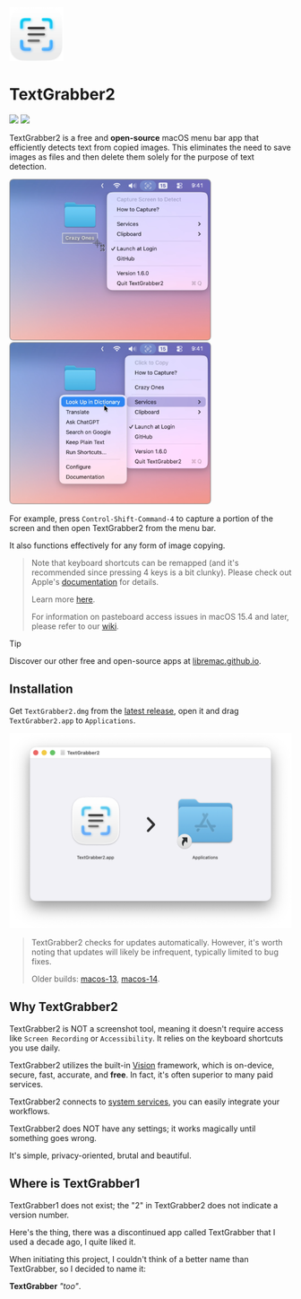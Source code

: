 <picture>
  <source media="(prefers-color-scheme: light)" srcset="https://raw.githubusercontent.com/TextGrabber2-app/TextGrabber2/main/Icon.png" width="96">
  <source media="(prefers-color-scheme: dark)" srcset="https://raw.githubusercontent.com/TextGrabber2-app/TextGrabber2/main/Icon-dark.png" width="96">
  <img src="./Icon.png" width="96">
</picture>

# TextGrabber2

[![](https://img.shields.io/badge/Platform-macOS_15.0+-blue?color=007bff)](https://github.com/TextGrabber2-app/TextGrabber2/releases/latest)  [![](https://github.com/TextGrabber2-app/TextGrabber2/actions/workflows/build.yml/badge.svg?branch=main)](https://github.com/TextGrabber2-app/TextGrabber2/actions/workflows/build.yml)

TextGrabber2 is a free and **open-source** macOS menu bar app that efficiently detects text from copied images. This eliminates the need to save images as files and then delete them solely for the purpose of text detection.

<img src="./Screenshots/01.png" width="360" alt="Screenshot 01"> <img src="./Screenshots/02.png" width="360" alt="Screenshot 02">

For example, press `Control-Shift-Command-4` to capture a portion of the screen and then open TextGrabber2 from the menu bar.

It also functions effectively for any form of image copying.

> Note that keyboard shortcuts can be remapped (and it's recommended since pressing 4 keys is a bit clunky). Please check out Apple's [documentation](https://support.apple.com/guide/mac-help/mchlp2271/mac) for details.
>
> Learn more [here](https://github.com/TextGrabber2-app/TextGrabber2/wiki#capture-screen-on-mac).
>
> For information on pasteboard access issues in macOS 15.4 and later, please refer to our [wiki](https://github.com/TextGrabber2-app/TextGrabber2/wiki#limited-access).

> [!TIP]
> Discover our other free and open-source apps at [libremac.github.io](https://libremac.github.io/).

## Installation

Get `TextGrabber2.dmg` from the <a href="https://github.com/TextGrabber2-app/TextGrabber2/releases/latest" target="_blank">latest release</a>, open it and drag `TextGrabber2.app` to `Applications`.

<img src="./Screenshots/03.png" width="540" alt="Install TextGrabber2">

> TextGrabber2 checks for updates automatically. However, it's worth noting that updates will likely be infrequent, typically limited to bug fixes.
>
> Older builds: [macos-13](https://github.com/TextGrabber2-app/TextGrabber2/releases/tag/macos-13), [macos-14](https://github.com/TextGrabber2-app/TextGrabber2/releases/tag/macos-14).

## Why TextGrabber2

TextGrabber2 is NOT a screenshot tool, meaning it doesn't require access like `Screen Recording` or `Accessibility`. It relies on the keyboard shortcuts you use daily.

TextGrabber2 utilizes the built-in [Vision](https://developer.apple.com/documentation/vision/) framework, which is on-device, secure, fast, accurate, and **free**. In fact, it's often superior to many paid services.

TextGrabber2 connects to [system services](https://github.com/TextGrabber2-app/TextGrabber2/wiki#connect-to-system-services), you can easily integrate your workflows.

TextGrabber2 does NOT have any settings; it works magically until something goes wrong.

It's simple, privacy-oriented, brutal and beautiful.

## Where is TextGrabber1

TextGrabber1 does not exist; the "2" in TextGrabber2 does not indicate a version number.

Here's the thing, there was a discontinued app called TextGrabber that I used a decade ago, I quite liked it.

When initiating this project, I couldn't think of a better name than TextGrabber, so I decided to name it:

**TextGrabber** *"too"*.
